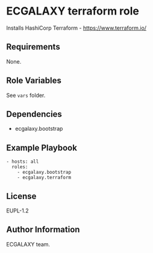 ECGALAXY terraform role
=======================

Installs HashiCorp Terraform - https://www.terraform.io/

Requirements
------------

None.

Role Variables
--------------

See `vars` folder.

Dependencies
------------

* ecgalaxy.bootstrap

Example Playbook
----------------

    - hosts: all
      roles:
        - ecgalaxy.bootstrap
        - ecgalaxy.terraform

License
-------

EUPL-1.2

Author Information
------------------

ECGALAXY team.
